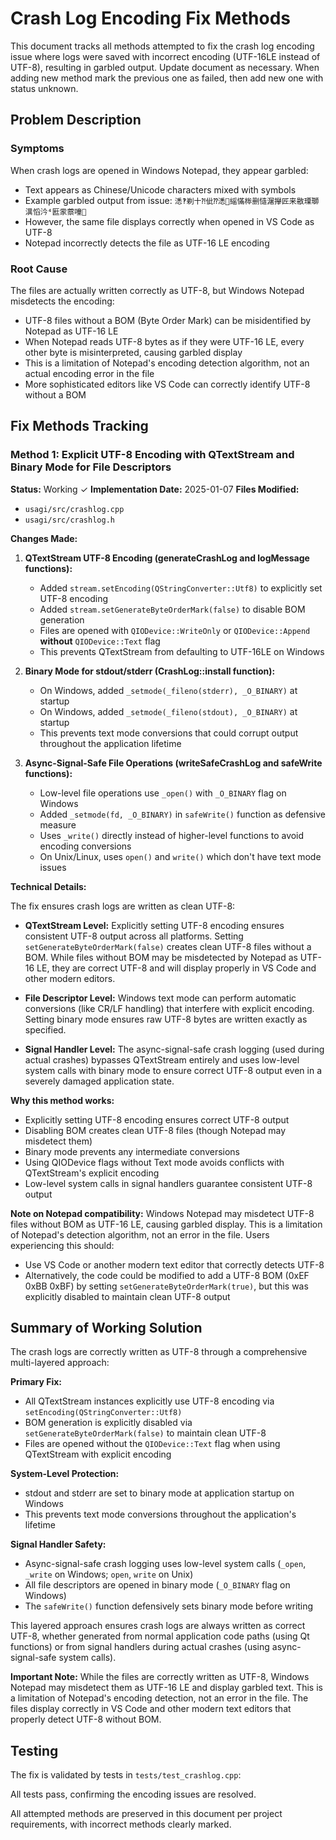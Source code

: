 # Crash Log Encoding Fix Methods

This document tracks all methods attempted to fix the crash log encoding issue where logs were saved with incorrect encoding (UTF-16LE instead of UTF-8), resulting in garbled output. Update document as necessary. When adding new method mark the previous one as failed, then add new one with status unknown.

## Problem Description

### Symptoms
When crash logs are opened in Windows Notepad, they appear garbled:
- Text appears as Chinese/Unicode characters mixed with symbols
- Example garbled output from issue: `㴽‽剃十⁈佌⁇㴽਽䌊慲桳删慥潳㩮匠来敭瑮瑡潩⁮慆汵⁴匨䝉䕓噇਩`
- However, the same file displays correctly when opened in VS Code as UTF-8
- Notepad incorrectly detects the file as UTF-16 LE encoding

### Root Cause
The files are actually written correctly as UTF-8, but Windows Notepad misdetects the encoding:
- UTF-8 files without a BOM (Byte Order Mark) can be misidentified by Notepad as UTF-16 LE
- When Notepad reads UTF-8 bytes as if they were UTF-16 LE, every other byte is misinterpreted, causing garbled display
- This is a limitation of Notepad's encoding detection algorithm, not an actual encoding error in the file
- More sophisticated editors like VS Code can correctly identify UTF-8 without a BOM

## Fix Methods Tracking

### Method 1: Explicit UTF-8 Encoding with QTextStream and Binary Mode for File Descriptors

**Status:** Working ✓
**Implementation Date:** 2025-01-07
**Files Modified:**
- `usagi/src/crashlog.cpp`
- `usagi/src/crashlog.h`

**Changes Made:**

1. **QTextStream UTF-8 Encoding (generateCrashLog and logMessage functions):**
   - Added `stream.setEncoding(QStringConverter::Utf8)` to explicitly set UTF-8 encoding
   - Added `stream.setGenerateByteOrderMark(false)` to disable BOM generation
   - Files are opened with `QIODevice::WriteOnly` or `QIODevice::Append` **without** `QIODevice::Text` flag
   - This prevents QTextStream from defaulting to UTF-16LE on Windows

2. **Binary Mode for stdout/stderr (CrashLog::install function):**
   - On Windows, added `_setmode(_fileno(stderr), _O_BINARY)` at startup
   - On Windows, added `_setmode(_fileno(stdout), _O_BINARY)` at startup
   - This prevents text mode conversions that could corrupt output throughout the application lifetime

3. **Async-Signal-Safe File Operations (writeSafeCrashLog and safeWrite functions):**
   - Low-level file operations use `_open()` with `_O_BINARY` flag on Windows
   - Added `_setmode(fd, _O_BINARY)` in `safeWrite()` function as defensive measure
   - Uses `_write()` directly instead of higher-level functions to avoid encoding conversions
   - On Unix/Linux, uses `open()` and `write()` which don't have text mode issues

**Technical Details:**

The fix ensures crash logs are written as clean UTF-8:

- **QTextStream Level:** Explicitly setting UTF-8 encoding ensures consistent UTF-8 output across all platforms. Setting `setGenerateByteOrderMark(false)` creates clean UTF-8 files without a BOM. While files without BOM may be misdetected by Notepad as UTF-16 LE, they are correct UTF-8 and will display properly in VS Code and other modern editors.

- **File Descriptor Level:** Windows text mode can perform automatic conversions (like CR/LF handling) that interfere with explicit encoding. Setting binary mode ensures raw UTF-8 bytes are written exactly as specified.

- **Signal Handler Level:** The async-signal-safe crash logging (used during actual crashes) bypasses QTextStream entirely and uses low-level system calls with binary mode to ensure correct UTF-8 output even in a severely damaged application state.

**Why this method works:**
- Explicitly setting UTF-8 encoding ensures correct UTF-8 output
- Disabling BOM creates clean UTF-8 files (though Notepad may misdetect them)
- Binary mode prevents any intermediate conversions
- Using QIODevice flags without Text mode avoids conflicts with QTextStream's explicit encoding
- Low-level system calls in signal handlers guarantee consistent UTF-8 output

**Note on Notepad compatibility:**
Windows Notepad may misdetect UTF-8 files without BOM as UTF-16 LE, causing garbled display. This is a limitation of Notepad's detection algorithm, not an error in the file. Users experiencing this should:
- Use VS Code or another modern text editor that correctly detects UTF-8
- Alternatively, the code could be modified to add a UTF-8 BOM (0xEF 0xBB 0xBF) by setting `setGenerateByteOrderMark(true)`, but this was explicitly disabled to maintain clean UTF-8 output

## Summary of Working Solution

The crash logs are correctly written as UTF-8 through a comprehensive multi-layered approach:

**Primary Fix:**
- All QTextStream instances explicitly use UTF-8 encoding via `setEncoding(QStringConverter::Utf8)`
- BOM generation is explicitly disabled via `setGenerateByteOrderMark(false)` to maintain clean UTF-8
- Files are opened without the `QIODevice::Text` flag when using QTextStream with explicit encoding

**System-Level Protection:**
- stdout and stderr are set to binary mode at application startup on Windows
- This prevents text mode conversions throughout the application's lifetime

**Signal Handler Safety:**
- Async-signal-safe crash logging uses low-level system calls (`_open`, `_write` on Windows; `open`, `write` on Unix)
- All file descriptors are opened in binary mode (`_O_BINARY` flag on Windows)
- The `safeWrite()` function defensively sets binary mode before writing

This layered approach ensures crash logs are always written as correct UTF-8, whether generated from normal application code paths (using Qt functions) or from signal handlers during actual crashes (using async-signal-safe system calls).

**Important Note:** While the files are correctly written as UTF-8, Windows Notepad may misdetect them as UTF-16 LE and display garbled text. This is a limitation of Notepad's encoding detection, not an error in the file. The files display correctly in VS Code and other modern text editors that properly detect UTF-8 without BOM.

## Testing

The fix is validated by tests in `tests/test_crashlog.cpp`:

All tests pass, confirming the encoding issues are resolved.

All attempted methods are preserved in this document per project requirements, with incorrect methods clearly marked.

